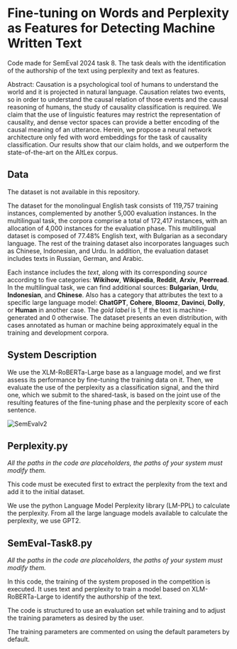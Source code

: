 # Fine-tuning on Words and Perplexity as Features for Detecting Machine Written Text

Code made for SemEval 2024 task 8. The task deals with the identification of the authorship of the text using perplexity and text as features.

Abstract: Causation is a psychological tool of humans to understand the world and it is projected in natural language. Causation relates two events, so in order to understand the causal relation of those events and the causal reasoning of humans, the study of causality classification is required. We claim that the use of linguistic features may restrict the representation of causality, and dense vector spaces can provide a better encoding of the causal meaning of an utterance. Herein, we propose a neural network architecture only fed with word embeddings for the task of causality classification. Our results show that our claim holds, and we outperform the state-of-the-art on the AltLex corpus.

## Data

The dataset is not available in this repository.

The dataset for the monolingual English task consists of 119,757 training instances, complemented by another 5,000 evaluation instances. In the multilingual task, the corpora comprise a total of 172,417 instances, with an allocation of 4,000 instances for the evaluation phase. This multilingual dataset is composed of 77.48% English text, with Bulgarian as a secondary language. The rest of the training dataset also incorporates languages such as Chinese, Indonesian, and Urdu. In addition, the evaluation dataset includes texts in Russian, German, and Arabic.

Each instance includes the *text*, along with its corresponding *source* according to five categories: **Wikihow**, **Wikipedia**, **Reddit**, **Arxiv**, **Peerread**. In the multilingual task, we can find additional sources: **Bulgarian**, **Urdu**, **Indonesian**, and **Chinese**. Also has a category that attributes the text to a specific large language model: **ChatGPT**, **Cohere**,  **Bloomz**, **Davinci**, **Dolly**, or **Human** in another case. The *gold label* is 1, if the text is machine-generated and 0 otherwise. The dataset presents an even distribution, with cases annotated as human or machine being approximately equal in the training and development corpora.

## System Description

We use the XLM-RoBERTa-Large base as a language model, and we first assess its performance by fine-tuning the training data on it. Then, we evaluate the use of the perplexity as a classification signal, and the third one, which we submit to the shared-task, is based on the joint use of the resulting features of the fine-tuning phase and the perplexity score of each sentence.

![SemEvalv2](https://github.com/sinai-uja/SemEval-2024-Task-8-Identification-of-machine-written-text/assets/132881769/dc246629-18b1-45fd-9528-20d75eaafa27)

## Perplexity.py

*All the paths in the code are placeholders, the paths of your system must modify them.*

This code must be executed first to extract the perplexity from the text and add it to the initial dataset.

We use the python Language Model Perplexity library (LM-PPL) to calculate the perplexity. From all the large language models available to calculate the perplexity, we use GPT2.

## SemEval-Task8.py

*All the paths in the code are placeholders, the paths of your system must modify them.*

In this code, the training of the system proposed in the competition is executed. It uses text and perplexity to train a model based on XLM-RoBERTa-Large to identify the authorship of the text.

The code is structured to use an evaluation set while training and to adjust the training parameters as desired by the user.

The training parameters are commented on using the default parameters by default.
